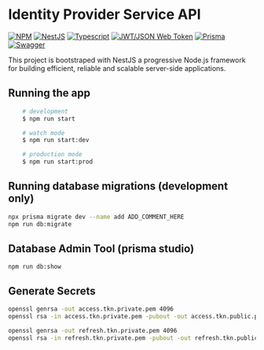 # Identity Provider Service API

[![NPM](https://img.shields.io/badge/NPM-%23000000.svg?style=for-the-badge&logo=npm&logoColor=white)](https://www.npmjs.com/)
[![NestJS](https://img.shields.io/badge/nestjs-%23E0234E.svg?style=for-the-badge&logo=nestjs&logoColor=white)](https://nestjs.com/)
[![Typescript](https://img.shields.io/badge/typescript-%23007ACC.svg?style=for-the-badge&logo=typescript&logoColor=white)](https://www.typescriptlang.org/)
[![JWT/JSON Web Token](https://img.shields.io/badge/JWT-black?style=for-the-badge&logo=JSON%20web%20tokens)](https://jwt.io/)
[![Prisma](https://img.shields.io/badge/Prisma-3982CE?style=for-the-badge&logo=Prisma&logoColor=white)](https://www.prisma.io/)
[![Swagger](https://img.shields.io/badge/-Swagger-%23Clojure?style=for-the-badge&logo=swagger&logoColor=white)](https://swagger.io/)

This project is bootstraped with NestJS a progressive Node.js framework for building efficient, reliable and scalable server-side applications.

## Running the app

```bash
    # development
    $ npm run start

    # watch mode
    $ npm run start:dev

    # production mode
    $ npm run start:prod
```

## Running database migrations (development only)

```bash
npx prisma migrate dev --name add ADD_COMMENT_HERE
npm run db:migrate
```

## Database Admin Tool (prisma studio)

```
npm run db:show
```

## Generate Secrets

```bash
openssl genrsa -out access.tkn.private.pem 4096
openssl rsa -in access.tkn.private.pem -pubout -out access.tkn.public.pem

openssl genrsa -out refresh.tkn.private.pem 4096
openssl rsa -in refresh.tkn.private.pem -pubout -out refresh.tkn.public.pem
```
